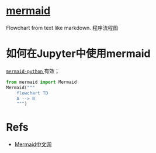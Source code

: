 # [mermaid](https://github.com/mermaid-js/mermaid)
Flowchart from text like markdown.
程序流程图
# 如何在Jupyter中使用mermaid
[`mermaid-python` ](https://pypi.org/project/mermaid-python/) 有效；
```python
from mermaid import Mermaid
Mermaid("""
    flowchart TD
    A --> B
    """)
```
# Refs
- [Mermaid中文网](https://mermaid.nodejs.cn/intro/getting-started.html)
